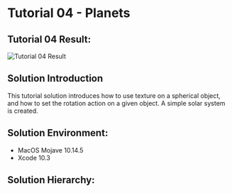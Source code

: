 Tutorial 04 - Planets
====================

## Tutorial 04 Result:
![Tutorial 04 Result](https://github.com/jingyangcarl/ARKitTutorial/blob/master/Tutorial04_Planets/Tutorial04_Planets/result.gif)

## Solution Introduction
This tutorial solution introduces how to use texture on a spherical object, and how to set the rotation action on a given object. A simple solar system is created.

## Solution Environment:
* MacOS Mojave 10.14.5
* Xcode 10.3

## Solution Hierarchy:
